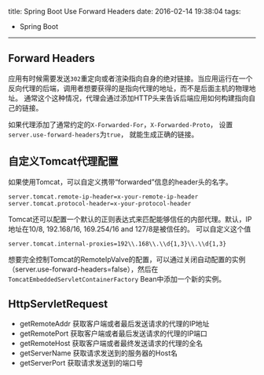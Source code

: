title: Spring Boot Use Forward Headers
date: 2016-02-14 19:38:04
tags:
- Spring Boot
---

## Forward Headers

应用有时候需要发送`302`重定向或者渲染指向自身的绝对链接。当应用运行在一个反向代理的后端，调用者想要获得的是指向代理的地址，而不是后面主机的物理地址。 通常这个这种情况，代理会通过添加HTTP头来告诉后端应用如何构建指向自己的链接。

如果代理添加了通常约定的`X-Forwarded-For`，`X-Forwarded-Proto`， 设置`server.use-forward-headers`为`true`， 就能生成正确的链接。

## 自定义Tomcat代理配置

如果使用Tomcat，可以自定义携带“forwarded”信息的header头的名字。

```
server.tomcat.remote-ip-header=x-your-remote-ip-header
server.tomcat.protocol-header=x-your-protocol-header
```

Tomcat还可以配置一个默认的正则表达式来匹配能够信任的内部代理。默认，IP地址在10/8, 192.168/16, 169.254/16 and 127/8是被信任的。 可以自定义这个值

```
server.tomcat.internal-proxies=192\\.168\\.\\d{1,3}\\.\\d{1,3}
```

想要完全控制Tomcat的RemoteIpValve的配置，可以通过关闭自动配置的实例（server.use-forward-headers=false），然后在`TomcatEmbeddedServletContainerFactory` Bean中添加一个新的实例。

## HttpServletRequest

- getRemoteAddr 获取客户端或者最后发送请求的代理的IP地址
- getRemotePort 获取客户端或者最后发送请求的代理的IP端口
- getRemoteHost 获取客户端或者最终发送请求的代理的全名
- getServerName 获取请求发送到的服务器的Host名
- getServerPort 获取请求发送到的端口号